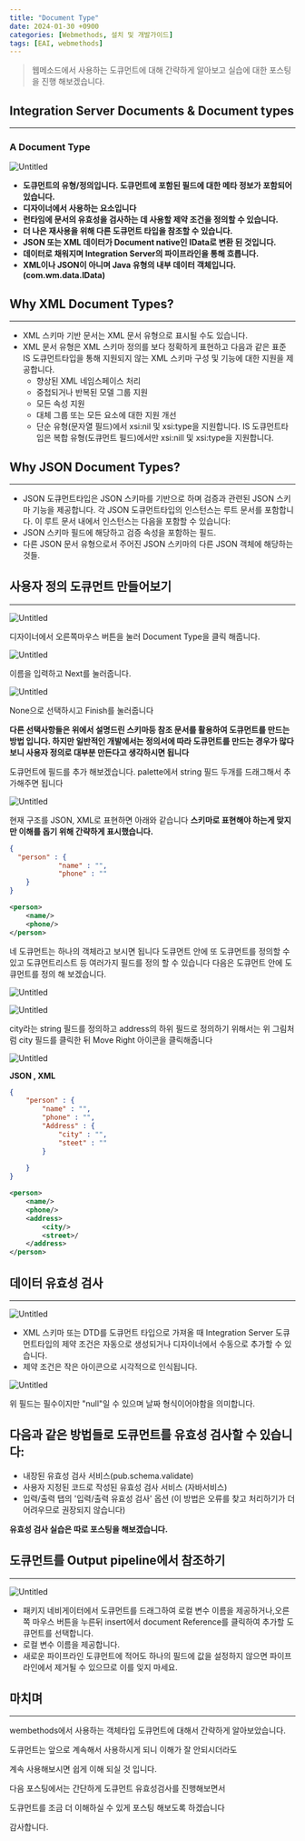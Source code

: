 ```yaml
---
title: "Document Type"
date: 2024-01-30 +0900
categories: [Webmethods, 설치 및 개발가이드]
tags: [EAI, webmethods]
---
```


>웹메소드에서 사용하는 도큐먼트에 대해 간략하게 알아보고 실습에 대한 포스팅을 진행 해보겠습니다.


## Integration Server Documents & Document types

---



### A Document Type

![Untitled](/assets/img/2024-01-30-documenttype/Untitled.png)

- **도큐먼트의 유형/정의입니다. 도큐먼트에 포함된 필드에 대한 메타 정보가 포함되어 있습니다.**
- **디자이너에서 사용하는 요소입니다**
- **런타임에 문서의 유효성을 검사하는 데 사용할 제약 조건을 정의할 수 있습니다.**
- **더 나은 재사용을 위해 다른 도큐먼트 타입을 참조할 수 있습니다.**
- **JSON 또는 XML 데이터가 Document native인 IData로 변환 된 것입니다.**
- **데이터로 채워지며 Integration Server의 파이프라인을 통해 흐릅니다.**
- **XML이나 JSON이 아니며 Java 유형의 내부 데이터 객체입니다. (com.wm.data.IData)**

## Why XML Document Types?

---

- XML 스키마 기반 문서는 XML 문서 유형으로 표시될 수도 있습니다.
- XML 문서 유형은 XML 스키마 정의를 보다 정확하게 표현하고 다음과 같은 표준 IS 도큐먼트타입을 통해 지원되지 않는 XML 스키마 구성 및 기능에 대한 지원을 제공합니다.
    - 향상된 XML 네임스페이스 처리
    - 중첩되거나 반복된 모델 그룹 지원
    - 모든 속성 지원
    - 대체 그룹 또는 모든 요소에 대한 지원 개선
    - 단순 유형(문자열 필드)에서 xsi:nil 및 xsi:type을 지원합니다. IS 도큐먼트타입은 복합 유형(도큐먼트 필드)에서만 xsi:nill 및 xsi:type을 지원합니다.

## Why JSON Document Types?

---

- JSON 도큐먼트타입은 JSON 스키마를 기반으로 하며 검증과 관련된 JSON 스키마 기능을 제공합니다. 각 JSON 도큐먼트타입의 인스턴스는 루트 문서를 포함합니다. 이 루트 문서 내에서 인스턴스는 다음을 포함할 수 있습니다:
- JSON 스키마 필드에 해당하고 검증 속성을 포함하는 필드.
- 다른 JSON 문서 유형으로서 주어진 JSON 스키마의 다른 JSON 객체에 해당하는 것들.

## 사용자 정의 도큐먼트 만들어보기

---

![Untitled](/assets/img/2024-01-30-documenttype/Untitled%201.png)

디자이너에서 오른쪽마우스 버튼을 눌러 Document Type을 클릭 해줍니다.

![Untitled](/assets/img/2024-01-30-documenttype/Untitled%202.png)

이름을 입력하고 Next를 눌러줍니다.

![Untitled](/assets/img/2024-01-30-documenttype/Untitled%203.png)

None으로 선택하시고 Finish를 눌러줍니다

**다른 선택사항들은 위에서 설명드린 스키마등 참조 문서를 활용하여 도큐먼트를 만드는 방법
입니다. 하지만 일반적인 개발에서는 정의서에 따라 도큐먼트를 만드는 경우가 많다보니
사용자 정의로 대부분 만든다고 생각하시면 됩니다**

도큐먼트에 필드를 추가 해보겠습니다.
palette에서 string 필드 두개를 드래그해서 추가해주면 됩니다

![Untitled](/assets/img/2024-01-30-documenttype/Untitled%204.png)

현재 구조를 JSON, XML로 표현하면 아래와 같습니다
**스키마로 표현해야 하는게 맞지만 이해를 돕기 위해 간략하게 표시했습니다.**

```json
{
  "person" : {
			"name" : "",
			"phone" : ""
	} 
}
```

```xml
<person>
	<name/>
	<phone/>
</person>
```

네 도큐먼트는 하나의 객체라고 보시면 됩니다
도큐먼트 안에 또 도큐먼트를 정의할 수 있고
도큐먼트리스트 등 여러가지 필드를 정의 할 수 있습니다
다음은 도큐먼트 안에 도큐먼트를 정의 해 보겠습니다.

![Untitled](/assets/img/2024-01-30-documenttype/Untitled%205.png)

![Untitled](/assets/img/2024-01-30-documenttype/Untitled%206.png)

city라는 string 필드를 정의하고 address의 하위 필드로 정의하기 위해서는
위 그림처럼 city 필드를 클릭한 뒤 Move Right 아이콘을 클릭해줍니다 

![Untitled](/assets/img/2024-01-30-documenttype/Untitled%207.png)

**JSON , XML**

```json
{
    "person" : {
        "name" : "",
        "phone" : "",
        "Address" : {
            "city" : "",
            "steet" : ""   
        }
        
    }
}
```

```xml
<person>
	<name/>
	<phone/>
	<address>
		<city/>
		<street>/
	</address>
</person>
```

## 데이터 유효성 검사

---

![Untitled](/assets/img/2024-01-30-documenttype/Untitled%208.png)

- XML 스키마 또는 DTD를 도큐먼트 타입으로 가져올 때 Integration Server 도큐먼트타입의 제약 조건은 자동으로 생성되거나 디자이너에서 수동으로 추가할 수 있습니다.
- 제약 조건은 작은 아이콘으로 시각적으로 인식됩니다.

![Untitled](/assets/img/2024-01-30-documenttype/Untitled%209.png)

위 필드는 필수이지만 "null"일 수 있으며 날짜 형식이어야함을 의미합니다.

## **다음과 같은 방법들로 도큐먼트를 유효성 검사할 수 있습니다:**

- 내장된 유효성 검사 서비스(pub.schema.validate)
- 사용자 지정된 코드로 작성된 유효성 검사 서비스 (자바서비스)
- 입력/출력 탭의 '입력/출력 유효성 검사' 옵션
(이 방법은 오류를 찾고 처리하기가 더 어려우므로 권장되지 않습니다)

**유효성 검사 실습은 따로 포스팅을 해보겠습니다.**

## 도큐먼트를 Output pipeline에서 참조하기

---

![Untitled](/assets/img/2024-01-30-documenttype/Untitled%2010.png)

- 패키지 네비게이터에서 도큐먼트를 드래그하여 로컬 변수 이름을 제공하거나,오른쪽 마우스 버튼을 누른뒤 insert에서 document Reference를 클릭하여 추가할 도큐먼트를 선택합니다.
- 로컬 변수 이름을 제공합니다.
- 새로운 파이프라인 도큐먼트에 적어도 하나의 필드에 값을 설정하지 않으면 파이프라인에서 제거될 수 있으므로 이를 잊지 마세요.

## 마치며

---

wembethods에서 사용하는 객체타입 도큐먼트에 대해서 간략하게 알아보았습니다.

도큐먼트는 앞으로 계속해서 사용하시게 되니 이해가 잘 안되시더라도

계속 사용해보시면 쉽게 이해 되실 것 입니다.

다음 포스팅에서는 간단하게 도큐먼트 유효성검사를 진행해보면서

도큐먼트를 조금 더 이해하실 수 있게 포스팅 해보도록 하겠습니다

감사합니다.